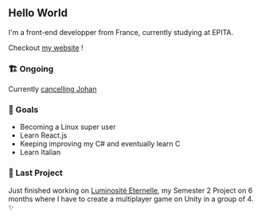## Hello World

I'm a front-end developper from France, currently studying at EPITA.

Checkout [my website](https://matthieuporte.github.io) !

### 🏗️ Ongoing 

Currently [cancelling Johan](https://canceljohan.com)

### 🎯 Goals

- Becoming a Linux super user
- Learn React.js
- Keeping improving my C# and eventually learn C
- Learn Italian

### 📌 Last Project
Just finished working on [Luminosité Eternelle](https://github.com/Taliayaya/Luminosite-Eternelle), my Semester 2 Project on 6 months where I have to create a multiplayer game on Unity in a group of 4. ✨


<!--
**matthieuporte/matthieuporte** is a ✨ _special_ ✨ repository because its `README.md` (this file) appears on your GitHub profile.

Here are some ideas to get you started:

- 🔭 I’m currently working on ...
- 🌱 I’m currently learning ...
- 👯 I’m looking to collaborate on ...
- 🤔 I’m looking for help with ...
- 💬 Ask me about ...
- 📫 How to reach me: ...
- 😄 Pronouns: ...
- ⚡ Fun fact: ...
-->
